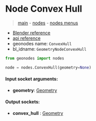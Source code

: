 # Node Convex Hull

> [main](../structure.md) - [nodes](nodes.md) - [nodes menus](nodes_menus.md)

- [Blender reference](https://docs.blender.org/manual/en/latest/modeling/geometry_nodes/geometry/convex_hull.html)
- [api reference](https://docs.blender.org/api/current/bpy.types.GeometryNodeConvexHull.html)
- geonodes name: `ConvexHull`
- bl_idname: `GeometryNodeConvexHull`

```python
from geonodes import nodes

node = nodes.ConvexHull(geometry=None)
```

#### Input socket arguments:

- **geometry**: [Geometry](Geometry.md)

#### Output sockets:

- **convex_hull** : [Geometry](Geometry.md)

